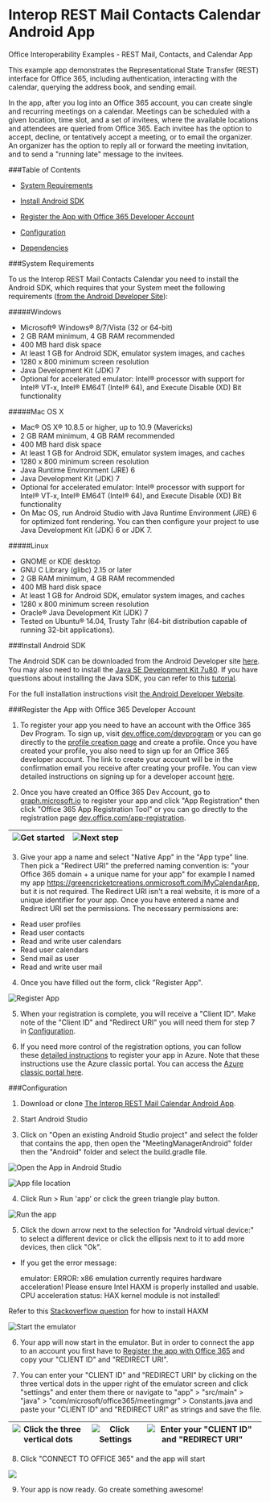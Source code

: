 # Interop REST Mail Contacts Calendar Android App

Office Interoperability Examples - REST Mail, Contacts, and Calendar App

This example app demonstrates the Representational State Transfer (REST) interface for Office 365, including authentication, interacting with the calendar, querying the address book, and sending email. 

In the app, after you log into an Office 365 account, you can create single and recurring meetings on a calendar. Meetings can be scheduled with a given location, time slot, and a set of invitees, where the available locations and attendees are queried from Office 365. Each invitee has the option to accept, decline, or tentatively accept a meeting, or to email the organizer. An organizer has the option to reply all or forward the meeting invitation, and to send a "running late" message to the invitees.

###Table of Contents

* [System Requirements](#system-requirements)

* [Install Android SDK](#install-android-sdk)

* [Register the App with Office 365 Developer Account](#register-the-app-with-office-365-developer-account)

* [Configuration](#configuration)

* [Dependencies](#dependencies)

###System Requirements

To us the Interop REST Mail Contacts Calendar you need to install the Android SDK, which requires that your System meet the following requirements ([from the Android Developer Site](http://developer.android.com/sdk/index.html#Requirements)):

#####Windows

* Microsoft® Windows® 8/7/Vista (32 or 64-bit)
* 2 GB RAM minimum, 4 GB RAM recommended
* 400 MB hard disk space
* At least 1 GB for Android SDK, emulator system images, and caches
* 1280 x 800 minimum screen resolution
* Java Development Kit (JDK) 7
* Optional for accelerated emulator: Intel® processor with support for Intel® VT-x, Intel® EM64T (Intel® 64), and Execute Disable (XD) Bit functionality

#####Mac OS X

* Mac® OS X® 10.8.5 or higher, up to 10.9 (Mavericks)
* 2 GB RAM minimum, 4 GB RAM recommended
* 400 MB hard disk space
* At least 1 GB for Android SDK, emulator system images, and caches
* 1280 x 800 minimum screen resolution
* Java Runtime Environment (JRE) 6
* Java Development Kit (JDK) 7
* Optional for accelerated emulator: Intel® processor with support for Intel® VT-x, Intel® EM64T (Intel® 64), and Execute Disable (XD) Bit functionality
* On Mac OS, run Android Studio with Java Runtime Environment (JRE) 6 for optimized font rendering. You can then configure your project to use Java Development Kit (JDK) 6 or JDK 7.

#####Linux

* GNOME or KDE desktop
* GNU C Library (glibc) 2.15 or later
* 2 GB RAM minimum, 4 GB RAM recommended
* 400 MB hard disk space
* At least 1 GB for Android SDK, emulator system images, and caches
* 1280 x 800 minimum screen resolution
* Oracle® Java Development Kit (JDK) 7
* Tested on Ubuntu® 14.04, Trusty Tahr (64-bit distribution capable of running 32-bit applications).

###Install Android SDK

The Android SDK can be downloaded from the Android Developer site [here](http://developer.android.com/sdk/index.html). You may also need to install the [Java SE Development Kit 7u80](http://www.oracle.com/technetwork/java/javase/downloads/jdk7-downloads-1880260.html). If you have questions about installing the Java SDK, you can refer to this [tutorial](http://www.wikihow.com/Install-the-Java-Software-Development-Kit).

For the full installation instructions visit [the Android Developer Website](http://developer.android.com/sdk/installing/index.html).

###Register the App with Office 365 Developer Account

1. To register your app you need to have an account with the Office 365 Dev Program. To sign up, visit [dev.office.com/devprogram](http://dev.office.com/devprogram) or you can go directly to the [profile creation page](https://profile.microsoft.com/RegSysProfileCenter/wizardnp.aspx?wizid=14b845d0-938c-45af-b061-f798fbb4d170&lcid=1033) and create a profile. Once you have created your profile, you also need to sign up for an Office 365 developer account. The link to create your account will be in the confirmation email you receive after creating your profile. You can view detailed instructions on signing up for a developer account [here](https://msdn.microsoft.com/en-us/library/office/fp179924.aspx#o365_signup).

2. Once you have created an Office 365 Dev Account, go to [graph.microsoft.io](http://graph.microsoft.io/en-us/) to register your app and click "App Registration" then click "Office 365 App Registration Tool" or you can go directly to the registration page [dev.office.com/app-registration](http://dev.office.com/app-registration).

  ![Get started](/img/ms-graph-get-started.jpg) | ![Next step](/img/ms-graph-get-started-2.jpg)
  --- | ---

3. Give your app a name and select "Native App" in the "App type" line. Then pick a "Redirect URI" the preferred naming convention is: "your Office 365 domain + a unique name for your app" for example I named my app https://greencricketcreations.onmicrosoft.com/MyCalendarApp, but it is not required. The Redirect URI isn't a real website, it is more of a unique identifier for your app. Once you have entered a name and Redirect URI set the permissions. The necessary permissions are:

  * Read user profiles
  * Read user contacts
  * Read and write user calendars
  * Read user calendars
  * Send mail as user
  * Read and write user mail

4. Once you have filled out the form, click "Register App".

  ![Register App](/img/ms-graph-get-started-3.jpg)

5. When your registration is complete, you will receive a "Client ID". Make note of the "Client ID" and "Redirect URI" you will need them for step 7 in [Configuration](#configuration).

6. If you need more control of the registration options, you can follow these [detailed instructions](https://github.com/jasonjoh/office365-azure-guides/blob/master/RegisterAnAppInAzure.md) to register your app in Azure. Note that these instructions use the Azure classic portal. You can access the [Azure classic portal here](https://manage.windowsazure.com/).

###Configuration

1. Download or clone [The Interop REST Mail Calendar Android App](https://github.com/OfficeDev/Interop-REST-Mail-Contacts-Calendar-Sample).

2. Start Android Studio

3. Click on "Open an existing Android Studio project" and select the folder that contains the app, then open the "MeetingManagerAndroid" folder then the "Android" folder and select the build.gradle file.

  ![Open the App in Android Studio](/img/android-studio-open-project.jpg)

  ![App file location](/img/android-studio-file-location.jpg)

4. Click Run > Run 'app' or click the green triangle play button. 

  ![Run the app](/img/android-studio-run-app.jpg)

5. Click the down arrow next to the selection for "Android virtual device:" to select a different device or click the ellipsis next to it to add more devices, then click "Ok".

 * If you get the error message: 

    emulator: ERROR: x86 emulation currently requires hardware acceleration!
    Please ensure Intel HAXM is properly installed and usable.
    CPU acceleration status: HAX kernel module is not installed!

  Refer to this [Stackoverflow question](http://stackoverflow.com/questions/26355645/error-in-launching-avd) for how to install HAXM

  ![Start the emulator](/img/android-studio-run-emulator.jpg)

6. Your app will now start in the emulator. But in order to connect the app to an account you first have to [Register the app with Office 365](#register-the-app-with-office-365-developer-account) and copy your "CLIENT ID" and "REDIRECT URI".

7. You can enter your "CLIENT ID" and "REDIRECT URI" by clicking on the three vertical dots in the upper right of the emulator screen and click "settings" and enter them there or navigate to "app" > "src/main" > "java" > "com/microsoft/office365/meetingmgr" > Constants.java and paste your "CLIENT ID" and "REDIRECT URI" as strings and save the file.

  ![Click the three vertical dots](/img/android-studio-run-emulator-settings-2.jpg) | ![Click Settings](/img/android-studio-run-emulator-select-settings-2.jpg) | ![Enter your "CLIENT ID" and "REDIRECT URI"](/img/android-studio-run-emulator-string-entry-2.jpg)
  --- | --- | ---

8. Click "CONNECT TO OFFICE 365" and the app will start

  ![](/img/emulator-screen.jpg)

9. Your app is now ready. Go create something awesome!